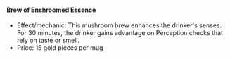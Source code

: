 #### Brew of Enshroomed Essence

- Effect/mechanic: This mushroom brew enhances the drinker's senses. For 30 minutes, the drinker gains advantage on Perception checks that rely on taste or smell.
- Price: 15 gold pieces per mug